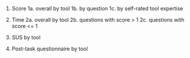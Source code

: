 1. Score
1a. overall by tool
1b. by question
1c. by self-rated tool expertise

2. Time
2a. overall by tool
2b. questions with score > 1
2c. questions with score <= 1

3. SUS by tool

4. Post-task questionnaire by tool

